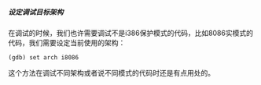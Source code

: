##### 设定调试目标架构

在调试的时候，我们也许需要调试不是i386保护模式的代码，比如8086实模式的代码，我们需要设定当前使用的架构：

	(gdb) set arch i8086

这个方法在调试不同架构或者说不同模式的代码时还是有点用处的。

